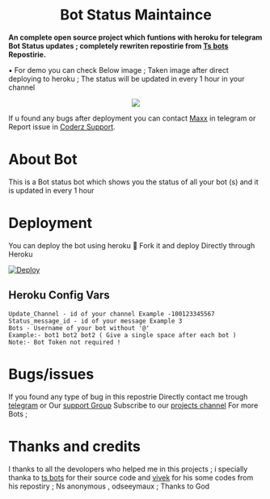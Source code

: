 <h1 align="center">Bot Status Maintaince</h1>
<p align="center">
  

<b>An complete open source project which funtions with heroku for telegram Bot Status updates ; completely rewriten repostirie from [Ts bots](github.com/ts_bots) Repostirie.</b>

▪ For demo you can check Below image ; Taken image after direct deploying to heroku ;  The status will be updated in every 1 hour in your channel

<p align="center">
  <img src="https://telegra.ph/file/92fba384aa74268287b6e.jpg">
</p>

If u found any bugs after deployment you can contact [Maxx](https://telegram.dog/Maxxcoderz) in telegram or Report issue in [Coderz Support](https://telegram.dog/CoderzSupport).

# About Bot

This is a Bot status bot which shows you the status of all your bot (s) and it is updated in every 1 hour 


# Deployment

You can deploy the bot using heroku
🥰 Fork it and deploy Directly through Heroku

[![Deploy](https://www.herokucdn.com/deploy/button.svg)](https://heroku.com/deploy?template=https://github.com/Maxxcoderz/Bot-status)

## Heroku Config Vars

```
Update_Channel - id of your channel Example -100123345567
Status_message_id - id of your message Example 3
Bots - Username of your bot without '@'
Example:- bot1 bot2 bot2 ( Give a single space after each bot ) 
Note:- Bot Token not required !
```

# Bugs/issues

If you found any type of bug in this repostrie Directly contact me trough [telegram](telegram.dog/Maxxcoderz) or Our [support Group](https://telegram.dog/CoderzSupport)
Subscribe to our [projects channel](https://telegram.dog/CoderzHEX) For more Bots ;

# Thanks and credits

I thanks to all the devolopers who helped me in this projects ; i specially thanka to [ts bots](github.com/ts_bots) for their source code and [vivek](github.com/vivek_tp) for his some codes from his repostiry ; Ns anonymous , odseeymaux ; Thanks to God 
